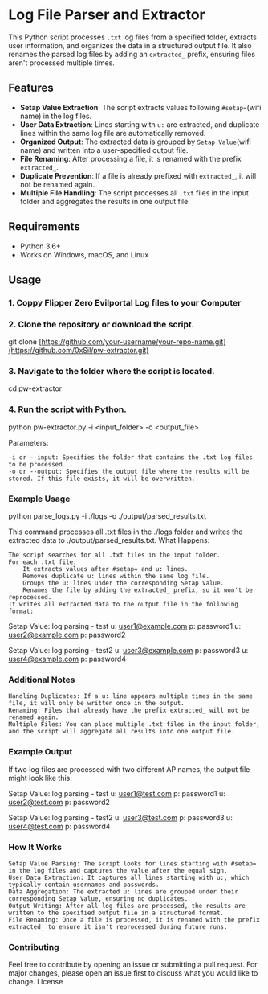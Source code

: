 # Log File Parser and Extractor

This Python script processes `.txt` log files from a specified folder, extracts user information, and organizes the data in a structured output file. It also renames the parsed log files by adding an `extracted_` prefix, ensuring files aren't processed multiple times.

## Features

- **Setap Value Extraction**: The script extracts values following `#setap=`(wifi name) in the log files.
- **User Data Extraction**: Lines starting with `u:` are extracted, and duplicate lines within the same log file are automatically removed.
- **Organized Output**: The extracted data is grouped by `Setap Value`(wifi name) and written into a user-specified output file.
- **File Renaming**: After processing a file, it is renamed with the prefix `extracted_`.
- **Duplicate Prevention**: If a file is already prefixed with `extracted_`, it will not be renamed again.
- **Multiple File Handling**: The script processes all `.txt` files in the input folder and aggregates the results in one output file.

## Requirements

- Python 3.6+
- Works on Windows, macOS, and Linux

## Usage

### 1. Coppy Flipper Zero Evilportal Log files to your Computer
### 2. Clone the repository or download the script.

git clone [https://github.com/your-username/your-repo-name.git](https://github.com/0xSil/pw-extractor.git)

### 3. Navigate to the folder where the script is located.

cd pw-extractor

### 4. Run the script with Python.

python pw-extractor.py -i <input_folder> -o <output_file>

Parameters:

    -i or --input: Specifies the folder that contains the .txt log files to be processed.
    -o or --output: Specifies the output file where the results will be stored. If this file exists, it will be overwritten.

### Example Usage

python parse_logs.py -i ./logs -o ./output/parsed_results.txt

This command processes all .txt files in the ./logs folder and writes the extracted data to ./output/parsed_results.txt.
What Happens:

    The script searches for all .txt files in the input folder.
    For each .txt file:
        It extracts values after #setap= and u: lines.
        Removes duplicate u: lines within the same log file.
        Groups the u: lines under the corresponding Setap Value.
        Renames the file by adding the extracted_ prefix, so it won't be reprocessed.
    It writes all extracted data to the output file in the following format:

Setap Value: log parsing - test
u: user1@example.com p: password1
u: user2@example.com p: password2

Setap Value: log parsing - test2
u: user3@example.com p: password3
u: user4@example.com p: password4

### Additional Notes

    Handling Duplicates: If a u: line appears multiple times in the same file, it will only be written once in the output.
    Renaming: Files that already have the prefix extracted_ will not be renamed again.
    Multiple Files: You can place multiple .txt files in the input folder, and the script will aggregate all results into one output file.

### Example Output

If two log files are processed with two different AP names, the output file might look like this:

Setap Value: log parsing - test
u: user1@test.com p: password1
u: user2@test.com p: password2

Setap Value: log parsing - test2
u: user3@test.com p: password3
u: user4@test.com p: password4

### How It Works

    Setap Value Parsing: The script looks for lines starting with #setap= in the log files and captures the value after the equal sign.
    User Data Extraction: It captures all lines starting with u:, which typically contain usernames and passwords.
    Data Aggregation: The extracted u: lines are grouped under their corresponding Setap Value, ensuring no duplicates.
    Output Writing: After all log files are processed, the results are written to the specified output file in a structured format.
    File Renaming: Once a file is processed, it is renamed with the prefix extracted_ to ensure it isn't reprocessed during future runs.

### Contributing

Feel free to contribute by opening an issue or submitting a pull request. For major changes, please open an issue first to discuss what you would like to change.
License






